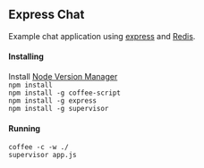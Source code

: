 ## Express Chat

Example chat application using [express](http://expressjs.com/) and [Redis](http://redis.io).

#### Installing
Install [Node Version Manager](https://github.com/creationix/nvm)  
`npm install`  
`npm install -g coffee-script`  
`npm install -g express`  
`npm install -g supervisor`

#### Running
`coffee -c -w ./`  
`supervisor app.js`
